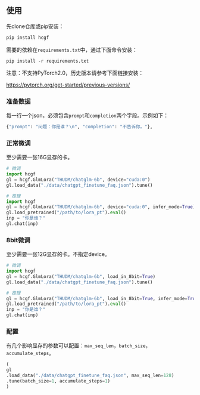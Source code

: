 
## 使用

先clone仓库或pip安装：

```bash
pip install hcgf
```

需要的依赖在`requirements.txt`中，通过下面命令安装：

```
pip install -r requirements.txt
```

注意：不支持PyTorch2.0，历史版本请参考下面链接安装：

https://pytorch.org/get-started/previous-versions/


### 准备数据

每一行一个json，必须包含`prompt`和`completion`两个字段。示例如下：

```bash
{"prompt": "问题：你是谁？\n", "completion": "不告诉你。"},
```

### 正常微调

至少需要一张16G显存的卡。

```python
# 微调
import hcgf
gl = hcgf.GlmLora("THUDM/chatglm-6b", device="cuda:0")
gl.load_data("./data/chatgpt_finetune_faq.json").tune()

# 推理
import hcgf
gl = hcgf.GlmLora("THUDM/chatglm-6b", device="cuda:0", infer_mode=True)
gl.load_pretrained("/path/to/lora_pt").eval()
inp = "你是谁？"
gl.chat(inp)
```

### 8bit微调

至少需要一张12G显存的卡。不指定device。

```python
# 微调
import hcgf
gl = hcgf.GlmLora("THUDM/chatglm-6b", load_in_8bit=True)
gl.load_data("./data/chatgpt_finetune_faq.json").tune()

# 推理
gl = hcgf.GlmLora("THUDM/chatglm-6b", load_in_8bit=True, infer_mode=True)
gl.load_pretrained("/path/to/lora_pt").eval()
inp = "你是谁？"
gl.chat(inp)
```

### 配置

有几个影响显存的参数可以配置：`max_seq_len`，`batch_size`，`accumulate_steps`。


```python
(
gl
.load_data("./data/chatgpt_finetune_faq.json", max_seq_len=128)
.tune(batch_size=1, accumulate_steps=1)
)

```